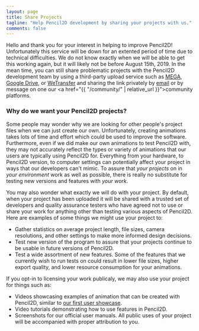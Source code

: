 ```yaml
---
layout: page
title: Share Projects
tagline: "Help Pencil2D development by sharing your projects with us."
comments: false
---
```


<style>
.container {
  border: 1px solid #ccc;
  padding: 2em 0.5em 2em 0.5em;
}

#optional {
  margin-bottom: 1em;
}

#submit {
  display: none;
}

.remove-btn {
  float: right;
  display: inline-block;
}

.btn, .btn:hover {
	background: rgb(20,95,179);
	border-color: rgb(67,128,196);
  padding: 0.5rem 1rem;
}

.success {
  color: #5cb85c;
}

.fail {
  color: #FF0000;
}

input[type=text], textarea {
	display: inline-block;
	width: auto;
	height: calc(1.5em + 0.75rem + 2px);
	padding: 0.375rem 0.75rem;
	font-size: 1rem;
	font-weight: 400;
	line-height: 1.5;
	background-color: #fff;
	background-clip: padding-box;
	border: 1px solid #ced4da;
	border-radius: 0.25rem;
}

textarea {
  width: 100%;
  height: 4rem;
}

.progress {
	height: 20px;
	margin-bottom: 20px;
	overflow: hidden;
	background-color: #f5f5f5;
	border-radius: 4px;
	-webkit-box-shadow: inset 0 1px 2px rgba(0,0,0,.1);
	box-shadow: inset 0 1px 2px rgba(0,0,0,.1);
}

.progress-bar {
  float: left;
  width: 0%;
  height: 100%;
  font-size: @font-size-small;
  line-height: @line-height-computed;
  color: @progress-bar-color;
  text-align: center;
  background-color: @progress-bar-bg;
  .box-shadow(inset 0 -1px 0 rgba(0,0,0,.15));
  .transition(width .6s ease);
}

.progress-bar-success {
	background-color: #5cb85c;
}

.fileinput-button {
	position: relative;
	overflow: hidden;
	display: inline-block;
}

.fileinput-button input {
	position: absolute;
	top: 0;
	right: 0;
	margin: 0;
	opacity: 0;
	-ms-filter: 'alpha(opacity=0)';
	font-size: 200px !important;
	direction: ltr;
	cursor: pointer;
}
</style>

Hello and thank you for your interest in helping to improve Pencil2D! Unfortunately
this service will be down for an extented period of time due to technical difficulties. We do
not know exactly when we will be able to get this working again, but it will likely not be before
August 15th, 2019. In the mean time, you can still share problematic projects with the Pencil2D
development team by using a third-party upload service such as [MEGA](https://mega.nz/),
[Google Drive](https://drive.google.com), or [WeTransfer](https://wetransfer.com/) and sharing the
link privately by [email](mailto:pencil2danimation@gmail.com) or by message on one our <a href="{{ "/community/" | relative_url }}">community
platforms</a>.

### Why do we want your Pencil2D projects?

Some people may wonder why we are looking for other people's project files when we can just create our own. Unfortunately, creating animations takes lots of time and effort which could be used to improve the software. Furthermore, even if we did make our own animations to test Pencil2D with, they may not accurately reflect the types or variety of animations that our users are typically using Pencil2D for. Everything from your hardware, to Pencil2D version, to computer settings can potentially affect your project in ways that our developers can't mimic. To assure that *your projects* on in *your environment* work as well as possible, there is really no substitute for testing new versions and features with *your work*.

You may also wonder what exactly we will do with your project. By default, when your project has been uploaded it will be shared with a trusted set of developers and quality assurance testers who have agreed not to use or share your work for anything other than testing various aspects of Pencil2D. Here are examples of some things we might use your project to:
- Gather statistics on average project length, file sizes, camera resolutions, and other settings to make more informed design decisions.
- Test new version of the program to assure that your projects continue to be usable in future versions of Pencil2D.
- Test a wide assortment of new features. Some of the features that we currently wish to run tests on could result in lower file sizes, higher export quality, and lower resource consumption for your animations.

If you opt-in to licensing your work publicaly, we may also use your project for things such as:
- Videos showcasing examples of animation that can be created with Pencil2D, similar to [our first user showcase](https://www.youtube.com/watch?v=aa9PCu_UZpg).
- Video tutorials demonstrating how to use features in Pencil2D.
- Screenshots for our official user manuals.
All public uses of your project will be accompanied with proper attribution to you.

<script src="https://ajax.googleapis.com/ajax/libs/jquery/3.2.1/jquery.min.js" integrity="sha384-xBuQ/xzmlsLoJpyjoggmTEz8OWUFM0/RC5BsqQBDX2v5cMvDHcMakNTNrHIW2I5f" crossorigin="anonymous"></script>
 <script src="https://ajax.googleapis.com/ajax/libs/jqueryui/1.12.1/jquery-ui.min.js" integrity="sha384-Dziy8F2VlJQLMShA6FHWNul/veM9bCkRUaLqr199K94ntO5QUrLJBEbYegdSkkqX" crossorigin="anonymous"></script>
<!-- The Iframe Transport is required for browsers without support for XHR file uploads -->
<script src="https://cdnjs.cloudflare.com/ajax/libs/blueimp-file-upload/9.28.0/js/jquery.iframe-transport.min.js" integrity="sha256-64JcdNc4W47Ue2P1/xTqUx2OMXyQZXT4mM9jwstqy8Y=" crossorigin="anonymous"></script>
<!-- The basic File Upload plugin -->
<script src="https://cdnjs.cloudflare.com/ajax/libs/blueimp-file-upload/9.28.0/js/jquery.fileupload.min.js" integrity="sha256-rFUfBX6nxajRE557glMx+ybBdfL9NXf8woMA1M1Tw0w=" crossorigin="anonymous"></script>
<!-- The File Upload processing plugin -->
<script src="https://cdnjs.cloudflare.com/ajax/libs/blueimp-file-upload/9.28.0/js/jquery.fileupload-process.min.js" integrity="sha256-ePcoK5ltgAtj9CuyPsYFB+HOjKLOcpjJJLTANg1ZUCI=" crossorigin="anonymous"></script>
<!-- The File Upload validation plugin -->
<script src="https://cdnjs.cloudflare.com/ajax/libs/blueimp-file-upload/9.28.0/js/jquery.fileupload-validate.min.js" integrity="sha256-c96UMs+q+WrxgiUMpS0QQWEZvJrgmErvOV6T4UsiK/A=" crossorigin="anonymous"></script>

<script>
activeData = null;
allData = [];
$(function () {
    'use strict';
    // Change this to the location of your server-side upload handler:
    var url = 'https://squarechair.net/p2dupload/jQuery-File-Upload/server/php/';
    $('#submit').on('click', function() {
      var $this = $(this);
      if(activeData) {
        activeData.abort();
        $this.text('Upload');
      }
      else {
        $this.text('Cancel');
        activeData = allData[0];
        if(activeData) {
          activeData.submit();
        }
      }
    });
    var removeButton = $('<span>X</span>')
      .addClass('remove-btn')
      .on('click', function () {
        $(this).parent().parent().remove();
        /*var $this = $(this),
            data = $this.data();
        $this
            .off('click')
            .text('Abort')
            .on('click', function () {
                $this.remove();
                data.abort();
            });
        data.submit().always(function () {
            $this.remove();
        });*/
      });
        /*uploadButton = $('<button/>')
            .addClass('btn btn-primary')
            .prop('disabled', true)
            .text('Processing...')
            .on('click', function () {
                var $this = $(this),
                    data = $this.data();
                $this
                    .off('click')
                    .text('Abort')
                    .on('click', function () {
                        $this.remove();
                        data.abort();
                    });
                data.submit().always(function () {
                    $this.remove();
                });
            });*/
    $('#fileupload').fileupload({
        url: url,
        dataType: 'json',
        autoUpload: false,
        acceptFileTypes: /(\.|\/)(pclx|zip)$/i,
        maxFileSize: 2000000000,
        maxChunkSize: 50000000,
        disableImageResize: true
    }).on('fileuploadsubmit', function (e, data) {
      var input = $('#input');
      data.formData = { 'creator': $('#creator').val(), 'public': $('#public').is(':checked'), 'comments': $('#comments').val() };
    }).on('fileuploadadd', function (e, data) {
        data.context = $('<div/>').appendTo('#files');
        $.each(data.files, function (index, file) {
          allData.push(data);
          var node = $('<p/>').append($('<span/>').text(file.name));
          if (!index) {
            node.append(removeButton.clone(true).data(data));
          }
          node.appendTo(data.context);
        });
        $('#submit').show();
    }).on('fileuploadprocessalways', function (e, data) {
        var index = data.index,
            file = data.files[index],
            node = $(data.context.children()[index]);
        if (file.preview) {
            node
                .prepend('<br>')
                .prepend(file.preview);
        }
        if (file.error) {
            node
                .append('<br>')
                .append($('<div class="fail"/>').text(file.error));
        }
    }).on('fileuploadprogressall', function (e, data) {
        var progress = parseInt(data.loaded / data.total * 100, 10);
        $('#progress .progress-bar').css(
            'width',
            progress + '%'
        );
    }).on('fileuploaddone', function (e, data) {
        $.each(data.result.files, function (index, file) {
            if (file.url) {
                $(data.context.children()[index]).addClass("success");
            } else if (file.error) {
                var error = $('<div/>').text(file.error);
                $(data.context.children()[index]).addClass("fail")
                    .append(error);
            }
        });
        allData.shift();
        activeData = allData[0];
        if(activeData) {
          activeData.submit();
        }
        else {
          $("#submit").hide().text('Submit');
        }
    }).on('fileuploadfail', function (e, data) {
        $.each(data.files, function (index) {
            var error = $('<div/>').text('File upload failed.');
            $(data.context.children()[index]).addClass("fail")
                .append(error);
        });
        allData.shift();
        activeData = null;
        $("#submit").hide().text('Submit');
    }).prop('disabled', !$.support.fileInput)
        .parent().addClass($.support.fileInput ? undefined : 'disabled');
});
</script>
